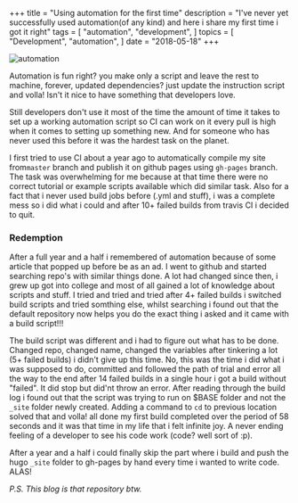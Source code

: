 +++
title = "Using automation for the first time"
description = "I've never yet successfully used automation(of any kind) and here i share my first time i got it right"
tags = [
    "automation",
    "development",
]
topics = [
    "Development",
    "automation",
]
date = "2018-05-18"
+++
  
![automation](../../images/automation-header.png)
  
Automation is fun right? you make only a script and leave the rest to machine, forever, updated dependencies? just update the instruction script and volla! Isn't it nice to have something that developers love.  
  
Still developers don't use it most of the time the amount of time it takes to set up a working automation script so CI can work on it every pull is high when it comes to setting up something new. And for someone who has never used this before it was the hardest task on the planet.

I first tried to use CI about a year ago to automatically compile my site from`master` branch and publish it on github pages using `gh-pages` branch. The task was overwhelming for me because at that time there were no correct tutorial or example scripts available which did similar task. Also for a fact that i never used build jobs before (.yml and stuff), i was a complete mess so i did what i could and after 10+ failed builds from travis CI i decided to quit.

### Redemption

After a full year and a half i remembered of automation because of some article that popped up before be as an ad. I went to github and started searching repo's with similar things done. A lot had changed since then, i grew up got into college and most of all gained a lot of knowledge about scripts and stuff. I tried and tried and tried after 4+ failed builds i switched build scripts and tried somthing else, whilst searching i found out that the default repository now helps you do the exact thing i asked and it came with a build script!!!

The build script was different and i had to figure out what has to be done. Changed repo, changed name, changed the variables after tinkering a lot (5+ failed builds) i didn't give up this time. No, this was the time i did what i was supposed to do, committed and followed the path of trial and error all the way to the end after 14 failed builds in a single hour i got a build without "failed". It did stop but did'nt  throw an error. After reading through the build log i found out that the script was trying to run on $BASE folder and not the `_site` folder newly created. Adding a command to `cd` to previous location solved that and volla! all done my first build completed over the period of 58 seconds and it was that time in my life that i felt infinite joy. A never ending feeling of a developer to see his code work (code? well sort of :p).

After a year and a half i could finally skip the part where i build and push the hugo `_site` folder to gh-pages by hand every time i wanted to write code. ALAS!

*P.S. This blog is that repository btw.*
